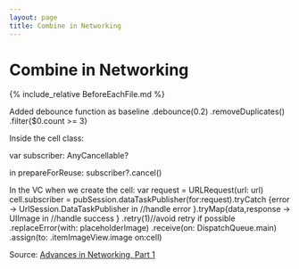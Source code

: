```yaml
---
layout: page
title: Combine in Networking
---
```

# Combine in Networking

{% include_relative BeforeEachFile.md %}

Added debounce function as baseline
.debounce(0.2)
.removeDuplicates()
.filter{$0.count >= 3}


Inside the cell class:

var subscriber: AnyCancellable?

in prepareForReuse:
subscriber?.cancel()

In the VC when we create the cell:
var request = URLRequest(url: url)
cell.subscriber = pubSession.dataTaskPublisher(for:request).tryCatch {error -> UrlSession.DataTaskPublisher in
//handle error
}.tryMap{data,response -> UIImage in
//handle success
}
.retry(1)//avoid retry if possible
.replaceError(with: placeholderImage)
.receive(on: DispatchQueue.main)
.assign(to: \.itemImageView.image on:cell)

Source:
[Advances in Networking, Part 1
](https://developer.apple.com/wwdc19/712)